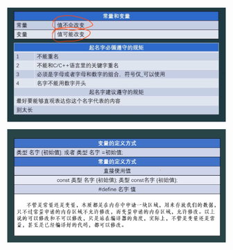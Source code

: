 ![image load fail](./picture/Snipaste_2025-10-27_21-42-51.png)



![image load fail](./picture/Snipaste_2025-10-27_21-58-07.png)